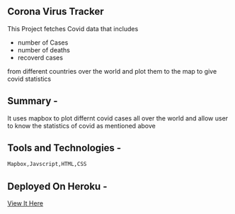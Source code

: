 ## Corona Virus Tracker

This Project fetches Covid data that includes

- number of Cases 
- number of deaths 
- recoverd cases

from different countries over the world and plot them to the map to give covid statistics

## Summary -

It uses mapbox to plot differnt covid cases all over the world and allow user to know the statistics of covid as mentioned above

## Tools and Technologies -

```bash
Mapbox,Javscript,HTML,CSS 
 ```

 ## Deployed On Heroku - 

 <a href="https://corona-tracker.herokuapp.com" target="_blank">View It Here</a>